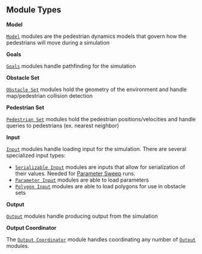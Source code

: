 
## Module Types

**Model**

[`Model`](modules/model.md) modules are the pedestrian dynamics models that govern how the pedestrians will move during a simulation

**Goals**

[`Goals`](modules/goals.md) modules handle pathfinding for the simulation

**Obstacle Set**

[`Obstacle Set`](modules/obstacles.md) modules hold the geometry of the environment and handle map/pedestrian collision detection

**Pedestrian Set**

[`Pedestrian Set`](modules/pedestrians.md) modules hold the pedestrian positions/velocities and handle queries to pedestrians (ex. nearest neighbor)

**Input**

[`Input`](modules/input.md) modules handle loading input for the simulation. There are several specialized input types:
- [`Serializable Input`](modules/input.md) modules are inputs that allow for serialization of their values. Needed for [Parameter Sweep](parameter_sweep.md) runs.
- [`Parameter Input`](modules/input.md) modules are able to load parameters
- [`Polygon Input`](modules/input.md) modules are able to load polygons for use in obstacle sets

**Output**

[`Output`](modules/output.md) modules handle producing output from the simulation

**Output Coordinator**

The [`Output Coordinator`](modules/special_mdules.md) module handles coordinating any number of [`Output`](modules/output.md) modules.
